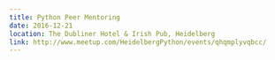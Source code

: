 ```yaml
---
title: Python Peer Mentoring
date: 2016-12-21
location: The Dubliner Hotel & Irish Pub, Heidelberg
link: http://www.meetup.com/HeidelbergPython/events/qhqmplyvqbcc/
---
```

